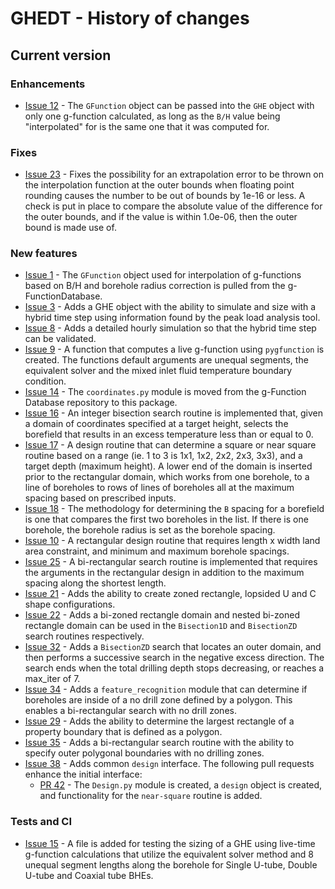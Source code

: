 # GHEDT - History of changes
 
## Current version

### Enhancements

* [Issue 12](https://github.com/j-c-cook/ghedt/issues/12) - The `GFunction` object can be passed into the `GHE` object with only one g-function calculated, as long as the `B/H` value being "interpolated" for is the same one that it was computed for. 

### Fixes

* [Issue 23](https://github.com/j-c-cook/ghedt/issues/23) - Fixes the possibility for an extrapolation error to be thrown on the interpolation function at the outer bounds when floating point rounding causes the number to be out of bounds by 1e-16 or less. A check is put in place to compare the absolute value of the difference for the outer bounds, and if the value is within 1.0e-06, then the outer bound is made use of. 

### New features

* [Issue 1](https://github.com/j-c-cook/ghedt/issues/1) - The `GFunction` object used for interpolation of g-functions based on B/H and borehole radius correction is pulled from the g-FunctionDatabase. 
* [Issue 3](https://github.com/j-c-cook/GLHEDT/issues/3) - Adds a GHE object with the ability to simulate and size with a hybrid time step using information found by the peak load analysis tool.
* [Issue 8](https://github.com/j-c-cook/GLHEDT/issues/8) - Adds a detailed hourly simulation so that the hybrid time step can be validated. 
* [Issue 9](https://github.com/j-c-cook/ghedt/issues/11) - A function that computes a live g-function using `pygfunction` is created. The functions default arguments are unequal segments, the equivalent solver and the mixed inlet fluid temperature boundary condition.
* [Issue 14](https://github.com/j-c-cook/ghedt/issues/14) - The `coordinates.py` module is moved from the g-Function Database repository to this package.
* [Issue 16](https://github.com/j-c-cook/ghedt/issues/16) - An integer bisection search routine is implemented that, given a domain of coordinates specified at a target height, selects the borefield that results in an excess temperature less than or equal to 0.
* [Issue 17](https://github.com/j-c-cook/ghedt/issues/17) - A design routine that can determine a square or near square routine based on a range (ie. 1 to 3 is 1x1, 1x2, 2x2, 2x3, 3x3), and a target depth (maximum height). A lower end of the domain is inserted prior to the rectangular domain, which works from one borehole, to a line of boreholes to rows of lines of boreholes all at the maximum spacing based on prescribed inputs. 
* [Issue 18](https://github.com/j-c-cook/ghedt/issues/18) - The methodology for determining the `B` spacing for a borefield is one that compares the first two boreholes in the list. If there is one borehole, the borehole radius is set as the borehole spacing.
* [Issue 10](https://github.com/j-c-cook/ghedt/issues) - A rectangular design routine that requires length x width land area constraint, and minimum and maximum borehole spacings.
* [Issue 25](https://github.com/j-c-cook/ghedt/tree/issue25_BiRectangle) - A bi-rectangular search routine is implemented that requires the arguments in the rectangular design in addition to the maximum spacing along the shortest length.
* [Issue 21](https://github.com/j-c-cook/ghedt/issues/21) - Adds the ability to create zoned rectangle, lopsided U and C shape configurations. 
* [Issue 22](https://github.com/j-c-cook/ghedt/issues/22) - Adds a bi-zoned rectangle domain and nested bi-zoned rectangle domain can be used in the `Bisection1D` and `BisectionZD` search routines respectively.
* [Issue 32](https://github.com/j-c-cook/ghedt/issues/32) - Adds a `BisectionZD` search that locates an outer domain, and then performs a successive search in the negative excess direction. The search ends when the total drilling depth stops decreasing, or reaches a max_iter of 7.
* [Issue 34](https://github.com/j-c-cook/ghedt/issues/34) - Adds a `feature_recognition` module that can determine if boreholes are inside of a no drill zone defined by a polygon. This enables a bi-rectangular search with no drill zones.
* [Issue 29](https://github.com/j-c-cook/ghedt/issues/29) - Adds the ability to determine the largest rectangle of a property boundary that is defined as a polygon. 
* [Issue 35](https://github.com/j-c-cook/ghedt/issues/35) - Adds a bi-rectangular search routine with the ability to specify outer polygonal boundaries with no drilling zones.
* [Issue 38](https://github.com/j-c-cook/ghedt/issues/38) - Adds common `design` interface. The following pull requests enhance the initial interface:
  * [PR 42](https://github.com/j-c-cook/ghedt/pull/42) - The `Design.py` module is created, a `design` object is created, and functionality for the `near-square` routine is added.

### Tests and CI

* [Issue 15](https://github.com/j-c-cook/ghedt/issues/15) - A file is added for testing the sizing of a GHE using live-time g-function calculations that utilize the equivalent solver method and 8 unequal segment lengths along the borehole for Single U-tube, Double U-tube and Coaxial tube BHEs. 

